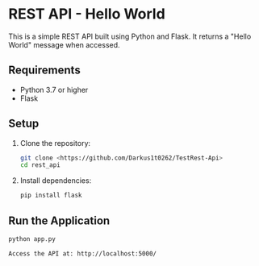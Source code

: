 # REST API - Hello World

This is a simple REST API built using Python and Flask. It returns a "Hello World" message when accessed.

## Requirements
- Python 3.7 or higher
- Flask

## Setup
1. Clone the repository:
   ```bash
   git clone <https://github.com/Darkus1t0262/TestRest-Api>
   cd rest_api
2. Install dependencies:
   ```bash
   pip install flask
## Run the Application
```bash
python app.py

Access the API at: http://localhost:5000/
